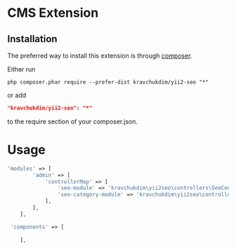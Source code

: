 
CMS Extension
======================================

Installation
------------

The preferred way to install this extension is through [composer](http://getcomposer.org/download/).

Either run

```
php composer.phar require --prefer-dist kravchukdim/yii2-seo "*"
```

or add

```json
"kravchukdim/yii2-seo": "*"
```

to the require section of your composer.json.


Usage
======================================
```php
'modules' => [
        'admin' => [
            'controllerMap' => [
                'seo-module' => 'kravchukdim\yii2seo\controllers\SeoController',
                'seo-category-module' => 'kravchukdim\yii2seo\controllers\SeoCategoryController'
            ],
        ],
    ],
```

```php
 'components' => [
        
    ],
```
